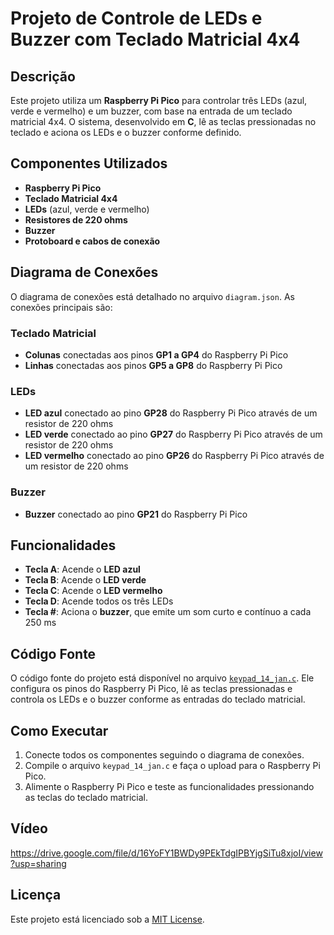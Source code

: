 # Projeto de Controle de LEDs e Buzzer com Teclado Matricial 4x4

## Descrição
Este projeto utiliza um **Raspberry Pi Pico** para controlar três LEDs (azul, verde e vermelho) e um buzzer, com base na entrada de um teclado matricial 4x4. O sistema, desenvolvido em **C**, lê as teclas pressionadas no teclado e aciona os LEDs e o buzzer conforme definido.

## Componentes Utilizados
- **Raspberry Pi Pico**
- **Teclado Matricial 4x4**
- **LEDs** (azul, verde e vermelho)
- **Resistores de 220 ohms**
- **Buzzer**
- **Protoboard e cabos de conexão**

## Diagrama de Conexões
O diagrama de conexões está detalhado no arquivo `diagram.json`. As conexões principais são:

### Teclado Matricial
- **Colunas** conectadas aos pinos **GP1 a GP4** do Raspberry Pi Pico
- **Linhas** conectadas aos pinos **GP5 a GP8** do Raspberry Pi Pico

### LEDs
- **LED azul** conectado ao pino **GP28** do Raspberry Pi Pico através de um resistor de 220 ohms
- **LED verde** conectado ao pino **GP27** do Raspberry Pi Pico através de um resistor de 220 ohms
- **LED vermelho** conectado ao pino **GP26** do Raspberry Pi Pico através de um resistor de 220 ohms

### Buzzer
- **Buzzer** conectado ao pino **GP21** do Raspberry Pi Pico

## Funcionalidades
- **Tecla A**: Acende o **LED azul**
- **Tecla B**: Acende o **LED verde**
- **Tecla C**: Acende o **LED vermelho**
- **Tecla D**: Acende todos os três LEDs
- **Tecla #**: Aciona o **buzzer**, que emite um som curto e contínuo a cada 250 ms

## Código Fonte
O código fonte do projeto está disponível no arquivo [`keypad_14_jan.c`](./keypad_14_jan.c). Ele configura os pinos do Raspberry Pi Pico, lê as teclas pressionadas e controla os LEDs e o buzzer conforme as entradas do teclado matricial.

## Como Executar
1. Conecte todos os componentes seguindo o diagrama de conexões.
2. Compile o arquivo `keypad_14_jan.c` e faça o upload para o Raspberry Pi Pico.
3. Alimente o Raspberry Pi Pico e teste as funcionalidades pressionando as teclas do teclado matricial.

## Vídeo
https://drive.google.com/file/d/16YoFY1BWDy9PEkTdgIPBYjgSiTu8xjoI/view?usp=sharing

## Licença
Este projeto está licenciado sob a [MIT License](./LICENSE).

